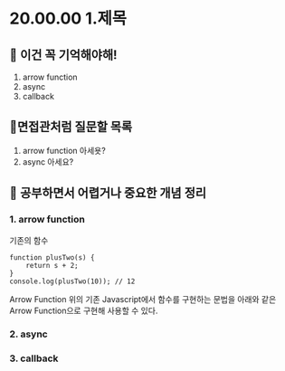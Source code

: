 # 20.00.00 1.제목

## 🔮 이건 꼭 기억해야해!
1. arrow function
2. async
3. callback 

## 🧐면접관처럼 질문할 목록
1. arrow function 아세욧?
2. async 아세요?


## 👻 공부하면서 어렵거나 중요한 개념 정리
### 1. arrow function

기존의 함수
```
function plusTwo(s) {
    return s + 2;
}
console.log(plusTwo(10)); // 12
```
Arrow Function
위의 기존 Javascript에서 함수를 구현하는 문법을
아래와 같은 Arrow Function으로 구현해 사용할 수 있다.

### 2. async
### 3. callback
